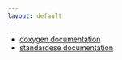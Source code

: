 ```yaml
---
layout: default
---
```


 - [doxygen documentation]({{site.url}}{{site.baseurl}}/doc/doxygen/)
 - [standardese documentation]({{site.url}}{{site.baseurl}}/doc/standardese/)
